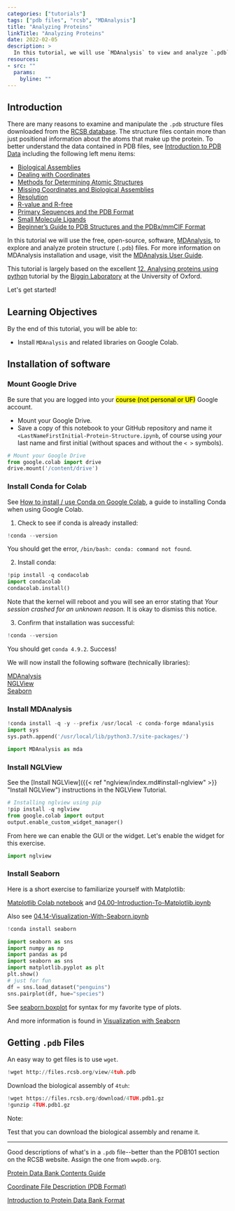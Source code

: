 ```yaml
---
categories: ["tutorials"]
tags: ["pdb files", "rcsb", "MDAnalysis"]
title: "Analyzing Proteins"
linkTitle: "Analyzing Proteins"
date: 2022-02-05
description: >
  In this tutorial, we will use `MDAnalysis` to view and analyze `.pdb` structure files.
resources:
- src: ""
  params:
    byline: ""
---
```


## Introduction

There are many reasons to examine and manipulate the `.pdb` structure files downloaded from the [RCSB database](https://www.rcsb.org/). The structure files contain more than just positional information about the atoms that make up the protein. To better understand the data contained in PDB files, see [Introduction to PDB Data](https://pdb101.rcsb.org/learn/guide-to-understanding-pdb-data/introduction) including the following left menu items:

- [Biological Assemblies](https://pdb101.rcsb.org/learn/guide-to-understanding-pdb-data/biological-assemblies)
- [Dealing with Coordinates](https://pdb101.rcsb.org/learn/guide-to-understanding-pdb-data/dealing-with-coordinates)
- [Methods for Determining Atomic Structures](https://pdb101.rcsb.org/learn/guide-to-understanding-pdb-data/methods-for-determining-structure)
- [Missing Coordinates and Biological Assemblies](https://pdb101.rcsb.org/learn/guide-to-understanding-pdb-data/missing-coordinates-and-biological-assemblies)
- [Resolution](https://pdb101.rcsb.org/learn/guide-to-understanding-pdb-data/resolution)
- [R-value and R-free](https://pdb101.rcsb.org/learn/guide-to-understanding-pdb-data/r-value-and-r-free)
- [Primary Sequences and the PDB Format](https://pdb101.rcsb.org/learn/guide-to-understanding-pdb-data/primary-sequences-and-the-pdb-format)
- [Small Molecule Ligands](https://pdb101.rcsb.org/learn/guide-to-understanding-pdb-data/small-molecule-ligands)
- [Beginner’s Guide to PDB Structures and the PDBx/mmCIF Format](https://pdb101.rcsb.org/learn/guide-to-understanding-pdb-data/beginner%E2%80%99s-guide-to-pdb-structures-and-the-pdbx-mmcif-format)

In this tutorial we will use the free, open-source, software, [MDAnalysis](https://www.mdanalysis.org/), to explore and analyze protein structure (`.pdb`) files. For more information on MDAnalysis installation and usage, visit the [MDAnalysis User Guide](https://userguide.mdanalysis.org/stable/index.html).

This tutorial is largely based on the excellent [12. Analysing proteins using python](https://github.com/bigginlab/OxCompBio/blob/master/tutorials/Python/12_ProteinAnalysis/12_ProteinAnalysis.ipynb) tutorial by the [Biggin Laboratory](https://bigginlab.web.ox.ac.uk/) at the University of Oxford.

Let's get started!

## Learning Objectives

By the end of this tutorial, you will be able to:

- Install `MDAnalysis` and related libraries on Google Colab.

## Installation of software

### Mount Google Drive

Be sure that you are logged into your <mark>course (not personal or UF)</mark> Google account.

- Mount your Google Drive.
- Save a copy of this notebook to your GitHub repository and name it `<LastNameFirstInitial-Protein-Structure.ipynb`, of course using *your* last name and first initial (without spaces and without the `< >` symbols).

```py
# Mount your Google Drive
from google.colab import drive
drive.mount('/content/drive')
```

### Install Conda for Colab

See [How to install / use Conda on Google Colab](https://inside-machinelearning.com/en/how-to-install-use-conda-on-google-colab/), a guide to installing Conda when using Google Colab.

1. Check to see if conda is already installed:

```py
!conda --version
```

You should get the error, `/bin/bash: conda: command not found`.

2. Install conda:

```py
!pip install -q condacolab
import condacolab
condacolab.install()
```

Note that the kernel will reboot and you will see an error stating that *Your session crashed for an unknown reason.* It is okay to dismiss this notice.

3. Confirm that installation was successful:

```py
!conda --version
```

You should get `conda 4.9.2`. Success!

We will now install the following software (technically libraries):

[MDAnalysis](https://www.mdanalysis.org/)  
[NGLView](https://github.com/nglviewer/nglview)  
[Seaborn](https://seaborn.pydata.org/index.html)

### Install MDAnalysis

```py
!conda install -q -y --prefix /usr/local -c conda-forge mdanalysis
import sys
sys.path.append('/usr/local/lib/python3.7/site-packages/')
```

```py
import MDAnalysis as mda
```

### Install NGLView

See the [Install NGLView]({{< ref "nglview/index.md#install-nglview" >}} "Install NGLView") instructions in the NGLView Tutorial.

```py
# Installing nglview using pip
!pip install -q nglview
from google.colab import output
output.enable_custom_widget_manager()
```

From here we can enable the GUI or the widget. Let's enable the widget for this exercise.

```py
import nglview
```

### Install Seaborn

Here is a short exercise to familiarize yourself with Matplotlib: 

[Matplotlib Colab notebook](https://colab.research.google.com/github/jttoivon/data-analysis-with-python-spring-2019/blob/master/matplotlib.ipynb) and [04.00-Introduction-To-Matplotlib.ipynb](https://colab.research.google.com/github/jakevdp/PythonDataScienceHandbook/blob/master/notebooks/04.00-Introduction-To-Matplotlib.ipynb)

Also see [04.14-Visualization-With-Seaborn.ipynb](https://colab.research.google.com/github/jakevdp/PythonDataScienceHandbook/blob/master/notebooks/04.14-Visualization-With-Seaborn.ipynb) 


```py
!conda install seaborn
```

```py
import seaborn as sns
import numpy as np
import pandas as pd
import seaborn as sns
import matplotlib.pyplot as plt
plt.show()
# just for fun
df = sns.load_dataset("penguins")
sns.pairplot(df, hue="species")
```

See [seaborn.boxplot](https://seaborn.pydata.org/generated/seaborn.boxplot.html) for syntax for my favorite type of plots.

And more information is found in [Visualization with Seaborn](https://colab.research.google.com/github/jakevdp/PythonDataScienceHandbook/blob/master/notebooks/04.14-Visualization-With-Seaborn.ipynb)

## Getting `.pdb` Files

An easy way to get files is to use `wget`.

```py
!wget http://files.rcsb.org/view/4tuh.pdb
```

Download the biological assembly of `4tuh`:

```py
!wget https://files.rcsb.org/download/4TUH.pdb1.gz
!gunzip 4TUH.pdb1.gz
```





Note: 

Test that you can download the biological assembly and rename it.

---

Good descriptions of what's in a `.pdb` file--better than the PDB101 section on the RCSB website. Assign the one from `wwpdb.org`.

[Protein Data Bank Contents Guide](https://www.wwpdb.org/documentation/file-format-content/format33/sect9.html)

[Coordinate File Description (PDB Format)](https://zhanggroup.org/SSIPe/pdb_atom_format.html)

[Introduction to Protein Data Bank Format](https://www.cgl.ucsf.edu/chimera/docs/UsersGuide/tutorials/pdbintro.html)
